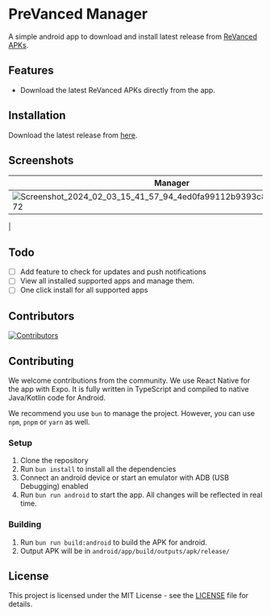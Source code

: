 # PreVanced Manager

A simple android app to download and install latest release from [ReVanced APKs](https://github.com/revanced-apks/build-apps).

## Features

- Download the latest ReVanced APKs directly from the app.

## Installation

Download the latest release from [here](https://github.com/prevanced/prevanced-manager/releases/latest).

## Screenshots

|Manager|Options|
|---|---|
|![Screenshot_2024_02_03_15_41_57_94_4ed0fa99112b9393c8307694b9754972](https://github.com/prevanced/prevanced-manager/assets/63334479/735dc44b-d5e6-4225-9e53-3c9086727f40)|![Screenshot_2024_02_03_15_45_46_12_4ed0fa99112b9393c8307694b9754972](https://github.com/prevanced/prevanced-manager/assets/63334479/28c114e9-f08e-4d7f-94ca-ef56dc4fc02d)
|

## Todo

- [ ] Add feature to check for updates and push notifications
- [ ] View all installed supported apps and manage them.
- [ ] One click install for all supported apps

## Contributors

[![Contributors](https://contributors-img.web.app/image?repo=prevanced/prevanced-manager)](https://github.com/prevanced/prevanced-manager/graphs/contributors)

## Contributing

We welcome contributions from the community. We use React Native for the app with Expo. It is fully written in TypeScript and compiled to native Java/Kotlin code for Android.

We recommend you use `bun` to manage the project. However, you can use `npm`, `pnpm` or `yarn` as well.

### Setup

1. Clone the repository
2. Run `bun install` to install all the dependencies
3. Connect an android device or start an emulator with ADB (USB Debugging) enabled
4. Run `bun run android` to start the app. All changes will be reflected in real time.

### Building

1. Run `bun run build:android` to build the APK for android.
2. Output APK will be in `android/app/build/outputs/apk/release/`

## License

This project is licensed under the MIT License - see the [LICENSE](LICENSE) file for details.
